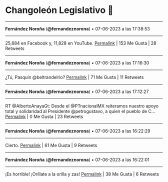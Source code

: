 # Changoleón Legislativo 🙈
*****
**Fernández Noroña** (**@fernandeznorona**) • 07-06-2023 a las 17:38:53
*****
25,684 en Facebook y, 11,828 en YouTube.
[Permalink](https://twitter.com/fernandeznorona/status/1666620784423444480) | 153 Me Gusta | 28 Retweets
*****
**Fernández Noroña** (**@fernandeznorona**) • 07-06-2023 a las 17:16:30
*****
¿Tú, Pasquín @beltrandelrio?
[Permalink](https://twitter.com/fernandeznorona/status/1666615151410425856) | 71 Me Gusta | 11 Retweets
*****
**Fernández Noroña** (**@fernandeznorona**) • 07-06-2023 a las 17:12:27
*****
RT @AlbertoAnayaGt: Desde el @PTnacionalMX reiteramos nuestro apoyo total y solidaridad al Presidente @petrogustavo, a quien el pueblo de C…
[Permalink](https://twitter.com/fernandeznorona/status/1666614128725872641) | 0 Me Gusta | 23 Retweets
*****
**Fernández Noroña** (**@fernandeznorona**) • 07-06-2023 a las 16:22:29
*****
Cierto.
[Permalink](https://twitter.com/fernandeznorona/status/1666601556500938752) | 61 Me Gusta | 9 Retweets
*****
**Fernández Noroña** (**@fernandeznorona**) • 07-06-2023 a las 16:22:01
*****
¡Es horrible! ¡Oríllate a la orilla y zas!
[Permalink](https://twitter.com/fernandeznorona/status/1666601438628413440) | 38 Me Gusta | 6 Retweets
